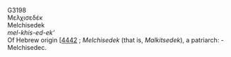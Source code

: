 <body>
  <p>G3198<br>  Μελχισεδέκ  <br> Melchisedek  <br><i>mel-khis-ed-ek‘ </i><br>Of Hebrew origin [<a href="h4442.htm">4442</a> ; <i>Melchisedek</i> (that is, <i>Malkitsedek</i>), a patriarch: - Melchisedec.<br></p>
 </body>
